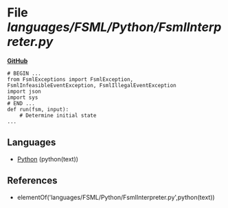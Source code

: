 # File _languages/FSML/Python/FsmlInterpreter.py_
**[GitHub](https://github.com/softlang/yas/blob/master/languages/FSML/Python/FsmlInterpreter.py)**
```
# BEGIN ...
from FsmlExceptions import FsmlException, FsmlInfeasibleEventException, FsmlIllegalEventException
import json
import sys
# END ...
def run(fsm, input):
    # Determine initial state
...
```

## Languages
* [Python](../languages/Python.md) (python(text))

## References
* elementOf('languages/FSML/Python/FsmlInterpreter.py',python(text))
